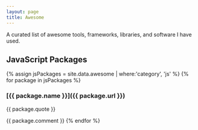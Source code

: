 ```yaml
---
layout: page
title: Awesome
---
```


A curated list of awesome tools, frameworks, libraries, and software I have used.

## JavaScript Packages

{% assign jsPackages = site.data.awesome | where:'category', 'js' %}
{% for package in jsPackages %}
### [{{ package.name }}]({{ package.url }})

>
{{ package.quote }}

{{ package.comment }}
{% endfor %}
